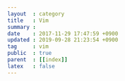 ```yaml
---
layout  : category
title   : Vim
summary :
date    : 2017-11-29 17:47:59 +0900
updated : 2019-09-28 21:23:54 +0900
tag     : vim
public  : true
parent  : [[index]]
latex   : false
---
```



